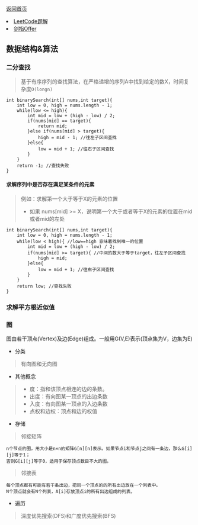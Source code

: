 <p> <a href="../README.md">返回首页</a></p>

<div>
  <li><a href="./算法/LeetCode.md">LeetCode题解</a> </li>
  <li><a href="./算法/剑指Offer.md">剑指Offer</a> </li>
</div>

## 数据结构&算法
### 二分查找
> 基于有序序列的查找算法，在严格递增的序列A中找到给定的数X，时间复杂度`O(longn)`
```text
int binarySearch(int[] nums,int target){
    int low = 0, high = nums.length - 1;
    while(low <= high){
        int mid = low + (high - low) / 2;
        if(nums[mid] == target){
            return mid;
        }else if(nums[mid] > target){
            high = mid - 1; //往左子区间查找
        }else{
            low = mid + 1; //往右子区间查找
        }
    }
    return -1; //查找失败
}
```
#### 求解序列中是否存在满足某条件的元素
> 例如：求解第一个大于等于X的元素的位置
> - 如果 nums[mid] >= X，说明第一个大于或者等于X的元素的位置在mid或者mid的左处
```text
int binarySearch(int[] nums,int target){
    int low = 0, high = nums.length - 1;
    while(low < high){ //low==high 意味着找到唯一的位置
        int mid = low + (high - low) / 2;
        if(nums[mid] >= target){ //中间的数大于等于target，往左子区间查找
            high = mid;
        }else{
            low = mid + 1; //往右子区间查找
        }
    }
    return low; //查找失败
}
```
### 求解平方根近似值

### 图
图由若干顶点(Vertex)及边(Edge)组成。一般用G(V,E)表示(顶点集为V，边集为E)
- 分类
> 有向图和无向图
- 其他概念
> - 度：指和该顶点相连的边的条数。
> - 出度：有向图某一顶点的出边条数
> - 入度：有向图某一顶点的入边条数
> - 点权和边权：顶点和边的权值
- 存储
> 邻接矩阵
```text
n个节点的图，用大小是n×n的矩阵G[n][n]表示。如果节点i和节点j之间有一条边，那么G[i][j]等于1；
否则G[i][j]等于0，适用于保存顶点数目不大的图。
```
> 邻接表
```text
每个顶点都有可能有若干条出边，把同一个顶点的的所有出边放在一个列表中。
N个顶点就会有N个列表，A[i]存放顶点i的所有出边组成的列表。
```
- 遍历
> 深度优先搜索(DFS)和广度优先搜索(BFS)